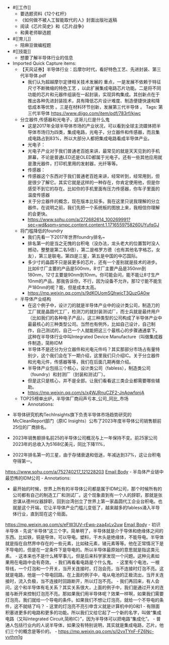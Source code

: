 - #[[工作]]
    - 要选题资料《12个杠杆》
    - 《如何做不被人工智能取代的人》封面出版社返稿
    - 阅读《芯片简史》和《芯片战争》
    - 和黄老师聊选题
- #[[育儿]]
    - 陪麻豆做编程题
- #[[技能]]
    - 想要了解半导体行业的信息
- Imported Quick Capture items:
    - 【天风证券】半导体行业：后摩尔时代，看好特色工艺、先进封装、第三代半导体.pdf
        - 我们认为超越摩尔定律相关技术发展的 重点，一是发展不依赖于特征尺寸不断微缩的特色工艺 ，以此扩展集成电路芯片功能。二是将不同功能的芯片和元器件组装在一起封装，实现异构集成。其创新点在于推出各种先进封装技术，具有降低芯片设计难度、制造便捷快速和降低成本等优势 。三是在材料环节创新，发展第三代半导体 。
Tags: 第三代半导体
https://www.diigo.com/item/pdf/783rf/kjwc 
    - 分立器件,传感器和光电子，这哥儿仨是什么鬼
        - 这是2017年全球半导体市场的产业状况，可以看到全球主流媒体把半导体市场归为四类，集成电路，光电子，分立器件和传感器，而且集成电路占到83%，所以大部分人都把集成电路看成半导体产业。
        - 光电子：
        - 光电子产业对于我们普通老百姓来讲，最常见的就是天天见到的手机屏幕，不论是普通LED还是OLED都属于光电子。还有一些其他应用就是激光器件，打印机里用的发射器，光纤等等。
        - 传感器：
        - 传感器这个东西对于我们普通老百姓来讲，经常听到，经常用到，但是很少了解它。其实它就是这样的一种存在，你肯定使用他，但是你感受不到它的存在。比如你的手机里面有压力传感器，你车子里面的温度传感器
        - 关于分立器件的概念，现在版本比较多。我在这里只说我理解的分立器件。在说明之前，我们先把一个系统板的图放上来，我相信你理解的会更快。
        - https://www.sohu.com/a/272682614_100269991?sec=wd&spm=smpc.content.content.1.1716559758260UYufqGJ 
    - 将门槛降低的foundry
        - 我们先看一下2017年世界foundry排名~
        - 排名第一的是当之无愧的台积电（没办法，龙头老大的位置暂时没人撼动，整整是第二名5倍），第二是格罗方德（也有其他名字格芯，女友），第三是联电，第四是三星，第五是中国的中芯国际。
        - 多少寸的晶圆不只是装更多的芯片，还有一个差别就是技术的进步。比如6寸厂主要的产品是500nm，8寸厂主要产品是350nm到180nm，12寸主要是90nm到10nm。你可能会问，能不能让8寸生产10nm的产品，那我告诉你，不行，因为设备不允许。那12寸能不能生产180nm的呢？能，但是成本太高。
        - https://mp.weixin.qq.com/s/9dKOUomSQhwicT3QuzGA0w
    - 半导体产业结构
        - 在这个例子中，设计刀的就是半导体产业中的设计类公司，制造刀的工厂就是晶圆代工厂，检测刀的就封装测试厂，而士兵就是最终用户（比如我们的各种电子产品）。这三种类型的公司构成了半导体产业中最最核心的三种类型公司。当然也有例外，比如自己设计，自己制作，自己测试的，自己一个人就能把这三个最核心的步骤通通拿下。这种在半导体行业中叫Integrated Device Manufacture（叫做集成器件制造，简称IDM
        - 半导体不是还分为分立器件和光电元件吗？其实那部分市场占有量特别少，这个我们会在下一期介绍，这里我们只介绍IC。关于分立器件和光电元件，传感器等等，我们在后面几期再做介绍。
        - 半导体产业包括三个核心，设计类公司（fabless），制造类公司（foundry）和封测厂（封装和测试厂）。
        - 但是这只是核心，并不是全部。让我们看看这三类企业都需要哪些辅助。
        - https://mp.weixin.qq.com/s/x4WJRnuCZF2-JnAowfqnjA 
    - ​TOP25榜单出炉，半导体厂商闷声亏本_公司_同比_市场
        - Annotations:

* 半导体研究机构TechInsights旗下负责半导体市场趋势研究的McCleanReport部门（原IC Insights）公布了2023年度半导体公司销售额前25位的厂商排名。

* 2023年销售额排名前25的半导体公司概况与上一年保持不变。前25家公司2023年的总收入为5168亿美元，同比下降11%，

* 2022年排名第一的三星，由于存储衰退和低迷，年减达到37%，这让台积电夺得第一。



https://www.sohu.com/a/752740217_121228203 [Email Body](https://files.todoist.com/E2lI3AfIFsXr_sLBXDwozyWCIo-jhst9g9-H2nC619ySUD2TnEmwBAAEXCLmdwW_/by/21878347/as/file.html)
    - 半岛体产业链中最恐怖的IDM公司
        - Annotations:

* 最开始的时候，世界上所有的半导体公司都是属于IDM公司，那个时候所有的公司都有自己的制造工厂和测试厂。这个现象直到有一个人的辞职，那就是张忠谋从德州仪器辞职，回到台湾创立了世界上第一家晶圆代工企业台积电。也就是这个开端，它让半导体产业门槛儿变低了，越来越多的fabless涌入半导体行业，直到现在这个局面。



https://mp.weixin.qq.com/s/eFW3UV-rEwq-zaa4xLv2uw [Email Body](https://files.todoist.com/jD2noQEi4eFGBOUwj00IJv5_qNViM3N2fBnSKg88tXEtJTLHJrWDY6UWadwtucDO/by/21878347/as/file.html)
    - 初识半导体
        - 先说“半导体”这三个字。简单明了，半导体就是介于导体和绝缘体之间的东西。比如铁，铜是导体，可以导电。塑料，干木头是绝缘体，不能导电。半导体就是指在自然界中存在的一些元素，比如硅元素，锗元素等等。他在正常情况下是不导电的，但是在一定条件下是导电的。所以半导体最原始的意思就是指这类元素。
        - 这本来也不是什么稀罕事儿，但是后来科学家发现一个问题。这种元素如果用在电路中会有奇效。
        - 我们再看看电路是个什么鬼。
        - 这里有个电池，一根导线，一个灯泡和一个开关，当开关连接时，灯泡会亮，当不连接时灯泡不亮。这就是电路，他是一个导电回路。在上面的例子中，电从电池的正极流出，当开关连接时，流入负极，当不连接时回路断开，所以灯泡不亮。
        - 我们再回来，有人会问，这个和半导体有毛关系？其实关系很大，上面的例子中，我们是通过开关的连接与断开来控制灯泡亮不亮。那如果我们用半导体呢？效果一样啊，如果我们需要灯泡亮，我们就给一个导电的条件。如果我们不想让灯泡亮，就给一个不导电的条件，这不就结了吗？
        - 这里的灯泡亮不亮引申含义就是计算机中的0和1
        - 有限面积塞进更多的电路和更多的功能。所以我们又给它起了一个新的名字，叫做“集成电路（又叫Integrated Circuit,简称IC）”，因为半导体可以把电路“集成化”。
        - 普通人包括行业内的人说半导体，如果没有特别说明，其实就是集成电路，芯片。他们三个的概念是等价的。
        - https://mp.weixin.qq.com/s/l2vxTYnF-FZ6Nc-vvthm1g
